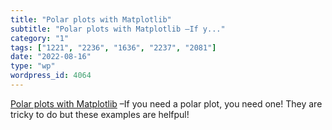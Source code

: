 ```yaml
---
title: "Polar plots with Matplotlib"
subtitle: "Polar plots with Matplotlib –If y..."
category: "1"
tags: ["1221", "2236", "1636", "2237", "2081"]
date: "2022-08-16"
type: "wp"
wordpress_id: 4064
---
```

[ Polar plots with Matplotlib]( http://www.chiark.greenend.org.uk/~peterb/python/polar/index2) –If you need a polar plot, you need one! They are tricky to do but these examples are helfpul!